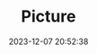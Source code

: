 ---
weight: 1
images:
- /images/edited/84.jpeg
title: Picture
date: 2023-12-07 20:52:38
tags: [luminarneo,work,ilce7m3]
---